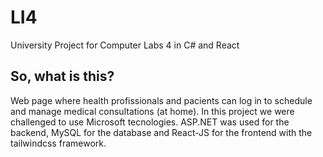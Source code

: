 # LI4
University Project for Computer Labs 4 in C# and React

## So, what is this?
Web page where health profissionals and pacients can log in to schedule and manage medical consultations (at home). In this project we were challenged to use Microsoft tecnologies. ASP.NET was used for the backend, MySQL for the database and React-JS for the frontend with the tailwindcss framework.
